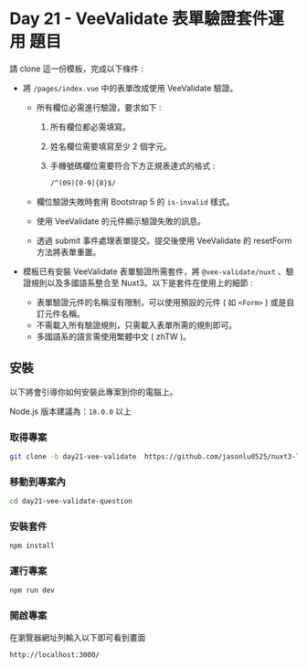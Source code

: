 # Day 21 - VeeValidate 表單驗證套件運用 題目

請 clone 這一份模板，完成以下條件 :

- 將 `/pages/index.vue` 中的表單改成使用 VeeValidate 驗證。

  - 所有欄位必需進行驗證，要求如下 :

    1. 所有欄位都必需填寫。
    2. 姓名欄位需要填寫至少 2 個字元。
    3. 手機號碼欄位需要符合下方正規表達式的格式 :

       ```html
       /^(09)[0-9]{8}$/
       ```

  - 欄位驗證失敗時套用 Bootstrap 5 的 `is-invalid` 樣式。
  - 使用 VeeValidate 的元件顯示驗證失敗的訊息。
  - 透過 submit 事件處理表單提交。提交後使用 VeeValidate 的 resetForm 方法將表單重置。

- 模板已有安裝 VeeValidate 表單驗證所需套件，將 `@vee-validate/nuxt` 、驗證規則以及多國語系整合至 Nuxt3。以下是套件在使用上的細節 :
  - 表單驗證元件的名稱沒有限制，可以使用預設的元件 ( 如 `<Form>` ) 或是自訂元件名稱。
  - 不需載入所有驗證規則，只需載入表單所需的規則即可。
  - 多國語系的語言需使用繁體中文 ( zhTW )。

## 安裝

以下將會引導你如何安裝此專案到你的電腦上。

Node.js 版本建議為：`18.0.0` 以上

### 取得專案

```bash
git clone -b day21-vee-validate  https://github.com/jasonlu0525/nuxt3-live-question.git day21-vee-validate-question
```

### 移動到專案內

```bash
cd day21-vee-validate-question
```

### 安裝套件

```bash
npm install
```

### 運行專案

```bash
npm run dev
```

### 開啟專案

在瀏覽器網址列輸入以下即可看到畫面

```bash
http://localhost:3000/
```
